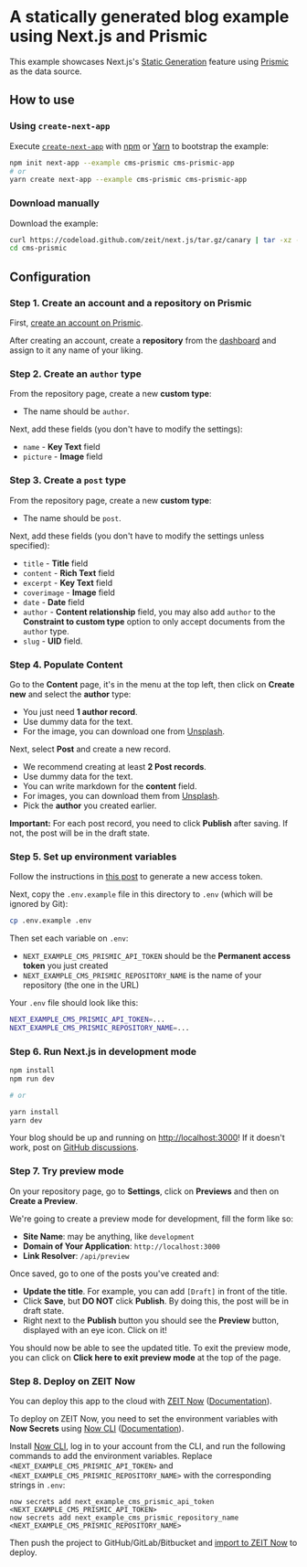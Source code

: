 # A statically generated blog example using Next.js and Prismic

This example showcases Next.js's [Static Generation](/docs/basic-features/pages.md) feature using [Prismic](https://prismic.io/) as the data source.

## How to use

### Using `create-next-app`

Execute [`create-next-app`](https://github.com/zeit/next.js/tree/canary/packages/create-next-app) with [npm](https://docs.npmjs.com/cli/init) or [Yarn](https://yarnpkg.com/lang/en/docs/cli/create/) to bootstrap the example:

```bash
npm init next-app --example cms-prismic cms-prismic-app
# or
yarn create next-app --example cms-prismic cms-prismic-app
```

### Download manually

Download the example:

```bash
curl https://codeload.github.com/zeit/next.js/tar.gz/canary | tar -xz --strip=2 next.js-canary/examples/cms-prismic
cd cms-prismic
```

## Configuration

### Step 1. Create an account and a repository on Prismic

First, [create an account on Prismic](https://prismic.io/).

After creating an account, create a **repository** from the [dashboard](https://prismic.io/dashboard/) and assign to it any name of your liking.

### Step 2. Create an `author` type

From the repository page, create a new **custom type**:

- The name should be `author`.

Next, add these fields (you don't have to modify the settings):

- `name` - **Key Text** field
- `picture` - **Image** field

### Step 3. Create a `post` type

From the repository page, create a new **custom type**:

- The name should be `post`.

Next, add these fields (you don't have to modify the settings unless specified):

- `title` - **Title** field
- `content` - **Rich Text** field
- `excerpt` - **Key Text** field
- `coverimage` - **Image** field
- `date` - **Date** field
- `author` - **Content relationship** field, you may also add `author` to the **Constraint to custom type** option to only accept documents from the `author` type.
- `slug` - **UID** field.

### Step 4. Populate Content

Go to the **Content** page, it's in the menu at the top left, then click on **Create new** and select the **author** type:

- You just need **1 author record**.
- Use dummy data for the text.
- For the image, you can download one from [Unsplash](https://unsplash.com/).

Next, select **Post** and create a new record.

- We recommend creating at least **2 Post records**.
- Use dummy data for the text.
- You can write markdown for the **content** field.
- For images, you can download them from [Unsplash](https://unsplash.com/).
- Pick the **author** you created earlier.

**Important:** For each post record, you need to click **Publish** after saving. If not, the post will be in the draft state.

### Step 5. Set up environment variables

Follow the instructions in [this post](https://intercom.help/prismicio/en/articles/1036153-generating-an-access-token) to generate a new access token.

Next, copy the `.env.example` file in this directory to `.env` (which will be ignored by Git):

```bash
cp .env.example .env
```

Then set each variable on `.env`:

- `NEXT_EXAMPLE_CMS_PRISMIC_API_TOKEN` should be the **Permanent access token** you just created
- `NEXT_EXAMPLE_CMS_PRISMIC_REPOSITORY_NAME` is the name of your repository (the one in the URL)

Your `.env` file should look like this:

```bash
NEXT_EXAMPLE_CMS_PRISMIC_API_TOKEN=...
NEXT_EXAMPLE_CMS_PRISMIC_REPOSITORY_NAME=...
```

### Step 6. Run Next.js in development mode

```bash
npm install
npm run dev

# or

yarn install
yarn dev
```

Your blog should be up and running on [http://localhost:3000](http://localhost:3000)! If it doesn't work, post on [GitHub discussions](https://github.com/zeit/next.js/discussions).

### Step 7. Try preview mode

On your repository page, go to **Settings**, click on **Previews** and then on **Create a Preview**.

We're going to create a preview mode for development, fill the form like so:

- **Site Name**: may be anything, like `development`
- **Domain of Your Application**: `http://localhost:3000`
- **Link Resolver**: `/api/preview`

Once saved, go to one of the posts you've created and:

- **Update the title**. For example, you can add `[Draft]` in front of the title.
- Click **Save**, but **DO NOT** click **Publish**. By doing this, the post will be in draft state.
- Right next to the **Publish** button you should see the **Preview** button, displayed with an eye icon. Click on it!

You should now be able to see the updated title. To exit the preview mode, you can click on **Click here to exit preview mode** at the top of the page.

### Step 8. Deploy on ZEIT Now

You can deploy this app to the cloud with [ZEIT Now](https://zeit.co/import?filter=next.js&utm_source=github&utm_medium=readme&utm_campaign=next-example) ([Documentation](https://nextjs.org/docs/deployment)).

To deploy on ZEIT Now, you need to set the environment variables with **Now Secrets** using [Now CLI](https://zeit.co/download) ([Documentation](https://zeit.co/docs/now-cli#commands/secrets)).

Install [Now CLI](https://zeit.co/download), log in to your account from the CLI, and run the following commands to add the environment variables. Replace `<NEXT_EXAMPLE_CMS_PRISMIC_API_TOKEN>` and `<NEXT_EXAMPLE_CMS_PRISMIC_REPOSITORY_NAME>` with the corresponding strings in `.env`:

```
now secrets add next_example_cms_prismic_api_token <NEXT_EXAMPLE_CMS_PRISMIC_API_TOKEN>
now secrets add next_example_cms_prismic_repository_name <NEXT_EXAMPLE_CMS_PRISMIC_REPOSITORY_NAME>
```

Then push the project to GitHub/GitLab/Bitbucket and [import to ZEIT Now](https://zeit.co/import?filter=next.js&utm_source=github&utm_medium=readme&utm_campaign=next-example) to deploy.
